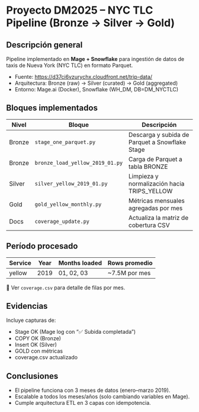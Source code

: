 # Proyecto DM2025 – NYC TLC Pipeline (Bronze → Silver → Gold)

##  Descripción general
Pipeline implementado en **Mage + Snowflake** para ingestión de datos de taxis de Nueva York (NYC TLC) en formato Parquet.

- Fuente: https://d37ci6vzurychx.cloudfront.net/trip-data/
- Arquitectura: Bronze (raw) → Silver (curated) → Gold (aggregated)
- Entorno: Mage.ai (Docker), Snowflake (WH_DM, DB=DM_NYCTLC)

##  Bloques implementados
| Nivel | Bloque | Descripción |
|-------|---------|-------------|
| Bronze | `stage_one_parquet.py` | Descarga y subida de Parquet a Snowflake Stage |
| Bronze | `bronze_load_yellow_2019_01.py` | Carga de Parquet a tabla BRONZE |
| Silver | `silver_yellow_2019_01.py` | Limpieza y normalización hacia TRIPS_YELLOW |
| Gold | `gold_yellow_monthly.py` | Métricas mensuales agregadas por mes |
| Docs | `coverage_update.py` | Actualiza la matriz de cobertura CSV |

##  Período procesado
| Service | Year | Months loaded | Rows promedio |
|----------|------|----------------|----------------|
| yellow | 2019 | 01, 02, 03 | ~7.5M por mes |

📄 Ver `coverage.csv` para detalle de filas por mes.

##  Evidencias
Incluye capturas de:
- Stage OK (Mage log con “✅ Subida completada”)
- COPY OK (Bronze)
- Insert OK (Silver)
- GOLD con métricas
- coverage.csv actualizado

##  Conclusiones
- El pipeline funciona con 3 meses de datos (enero–marzo 2019).
- Escalable a todos los meses/años (solo cambiando variables en Mage).
- Cumple arquitectura ETL en 3 capas con idempotencia.
